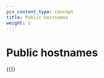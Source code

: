 ```yaml
---
pcx_content_type: concept
title: Public hostnames
weight: 5
---
```


# Public hostnames

{{<render file="tunnel/_expose-public-record-tunnels.md" productFolder="cloudflare-one">}}
